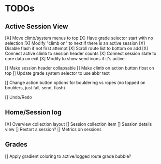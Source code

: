 #  TODOs

## Active Session View

 [X] Move climb/system menus to top
 [X] Have grade selector start with no selection
 [X] Modify "climb on" to next if there is an active session
 [X] Disable flash if not first attempt
 [X] Scroll route list to bottom on add
 [X] Connect active climb to session header counts
 [X] Connect session state to core data on exit
 [X] Modify to show send icons if it's active

 
 [] Make session header collapsable
 [] Make climb on action button float on top 
 [] Update grade system selector to use abbr text
 
 [] Change action button options for bouldering vs ropes (no topped on boulders, just fall, send, flash)
 
 [] Undo/Redo
 
 
 
 ## Home/Session log 
 [X] Overview collection layout
 [] Session collection item
 [] Session details view
 [] Restart a session?
 [] Metrics on sessions
 
 


## Grades
[] Apply gradient coloring to active/logged route grade bubble?
